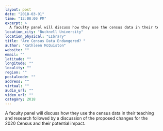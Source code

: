 ```yaml
---
layout: post
date: "2018-03-01"
time: "12:00:00 PM"
excerpt: >
  A faculty panel will discuss how they use the census data in their teaching and research followed by a discussion of the proposed changes ...
location_city: "Bucknell University"
location_physical: "LIbrary"
title: "Are Census Data Endangered? "
author: "Kathleen McQuiston"
website: ""
email: ""
latitude: ""
longitude: ""
locality: ""
region: ""
postalcode: ""
address: ""
virtual: ""
audio_url: ""
video_url: ""
category: 2018
---
```


A faculty panel will discuss how they use the census data in their teaching and research followed by a discussion of the proposed changes for the 2020 Census and their potential impact.


